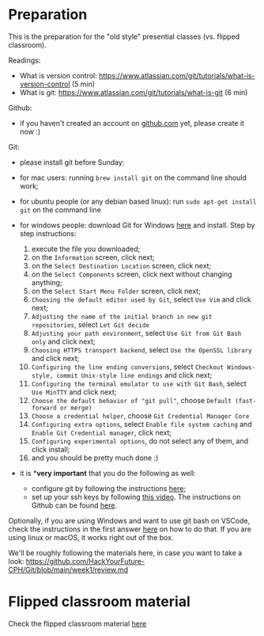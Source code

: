 # Preparation

This is the preparation for the "old style" presential classes (vs. flipped classroom).

Readings:
 - What is version control: https://www.atlassian.com/git/tutorials/what-is-version-control (5 min)
 - What is git: https://www.atlassian.com/git/tutorials/what-is-git (6 min)

Github:
 - if you haven't created an account on [github.com](www.github.com) yet, please create it now :)

Git:
 - please install git before Sunday:

  - for mac users: running `brew install git` on the command line should work;
  - for ubuntu people (or any debian based linux): run `sudo apt-get install git` on  the command line
  - for windows people: download Git for Windows [here](https://gitforwindows.org/) and install. Step by step instructions:
    1. execute the file you downloaded;
    2. on the `Information` screen, click next;
    3. on the `Select Destination Location` screen, click next;
    4. on the `Select Components` screen, click next without changing anything;
    5. on the `Select Start Menu Folder` screen, click next;
    6. `Choosing the default editor used by Git`, select `Use Vim` and click next;
    7. `Adjusting the name of the initial branch in new git repositories`, select `Let Git decide`
    8. `Adjusting your path environment`, select `Use Git from Git Bash only` and click next;
    9. `Choosing HTTPS transport backend`, select `Use the OpenSSL library` and click next;
    10. `Configuring the line ending conversions`, select `Checkout Windows-style, commit Unix-style line endings` and click next;
    11. `Configuring the terminal emulator to use with Git Bash`, select `Use MinTTY` and click next;
    12. `Choose the default behavior of "git pull"`, choose `Default (fast-forward or merge)`
    13. `Choose a credential helper`, choose `Git Credential Manager Core`
    14.  `Configuring extra options`, select `Enable file system caching` and `Enable Git Credential manager`, click next;
    15. `Configuring experimental options`, do not select any of them, and click install;
    16. and you should be pretty much done :)
 
 - it is ***very important** that you do the following as well:
   - configure git by following the instructions [here](https://drive.google.com/file/d/1nS-IvE7iJtUiUzxJdukXBFgt8OoAjuiY/view?usp=sharing);
   - set up your ssh keys by following [this video](https://drive.google.com/file/d/1qDA4g3WcaHI_qbvOgB4cVLoVsi8HCcC2/view?usp=sharing). The instructions on Github can be found [here](https://docs.github.com/en/free-pro-team@latest/github/authenticating-to-github/generating-a-new-ssh-key-and-adding-it-to-the-ssh-agent).
 
 Optionally, if you are using Windows and want to use git bash on VSCode, check the instructions in the first answer [here](https://stackoverflow.com/questions/42606837/how-do-i-use-bash-on-windows-from-the-visual-studio-code-integrated-terminal) on how to do that. If you are using linux or macOS, it works right out of the box.


We'll be roughly following the materials here, in case you want to take a look:  https://github.com/HackYourFuture-CPH/Git/blob/main/week1/review.md



# Flipped classroom material

Check the flipped classroom material [here](/week1/preparation_flipped_classroom.md)
